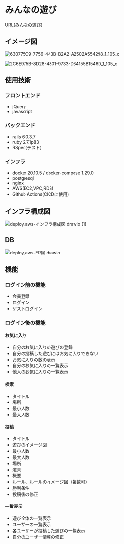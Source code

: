 # **みんなの遊び**

URL([みんなの遊び](https://minnano-asobi.link/))

## イメージ図

![630775C9-7756-443B-B2A2-A2502A554298_1_105_c](https://user-images.githubusercontent.com/72510245/135740487-1c227be6-0ce1-4505-a1b1-f79e0468b5c1.jpeg)

![2C6E975B-8D28-4801-9733-D34155B1546D_1_105_c](https://user-images.githubusercontent.com/72510245/135740488-629850e7-5518-4e5f-8032-bc99df5e8f64.jpeg)

## 使用技術

### フロントエンド

- jQuery
- javascript

### バックエンド

- rails 6.0.3.7
- ruby 2.7.1p83
- RSpec(テスト)

### インフラ

- docker 20.10.5 / docker-compose 1.29.0
- postgresql
- nginx
- AWS(EC2,VPC,RDS)
- Github Actions(CICDに使用)

## インフラ構成図

![deploy_aws-インフラ構成図 drawio (1)](https://user-images.githubusercontent.com/72510245/135740030-8215f4a9-31e8-41ba-8b93-f301b2904efe.png)

## DB

![deploy_aws-ER図 drawio](https://user-images.githubusercontent.com/72510245/135292649-265fb17a-75ef-4708-8047-3fa3660311d7.png)

## 機能

### ログイン前の機能

- 会員登録
- ログイン
- ゲストログイン

### ログイン後の機能

#### お気に入り

- 自分のお気に入りの遊びの登録
- 自分の投稿した遊びにはお気に入りできない
- お気に入りの数の表示
- 自分のお気に入りの一覧表示
- 他人のお気に入りの一覧表示

#### 検索

- タイトル
- 場所
- 最小人数
- 最大人数

#### 投稿

- タイトル
- 遊びのイメージ図
- 最小人数
- 最大人数
- 場所
- 道具
- 概要
- ルール、ルールのイメージ図（複数可）
- 勝利条件
- 投稿後の修正

#### 一覧表示

- 遊び全体の一覧表示
- ユーザーの一覧表示
- 各ユーザーが投稿した遊びの一覧表示
- 自分のユーザー情報の修正

